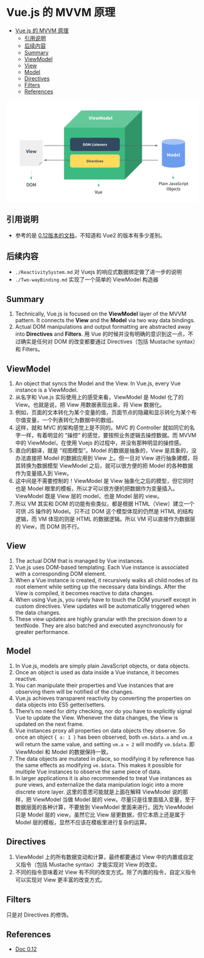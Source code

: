 # Vue.js 的 MVVM 原理


<!-- TOC -->

- [Vue.js 的 MVVM 原理](#vuejs-的-mvvm-原理)
    - [引用说明](#引用说明)
    - [后续内容](#后续内容)
    - [Summary](#summary)
    - [ViewModel](#viewmodel)
    - [View](#view)
    - [Model](#model)
    - [Directives](#directives)
    - [Filters](#filters)
    - [References](#references)

<!-- /TOC -->


<img src="../images/VueMVVM.png" width="600" style="display: block; margin: 5px 0 10px;" />


## 引用说明
* 参考的是 [0.12版本的文档](https://012.vuejs.org/guide/)，不知道和 Vue2 的版本有多少差别。


## 后续内容
* `./ReactivitySystem.md` 对 Vuejs 的响应式数据绑定做了进一步的说明
* `./Two-wayBinding.md` 实现了一个简单的 ViewModel 构造器


## Summary
1. Technically, Vue.js is focused on the **ViewModel** layer of the MVVM pattern. It connects the **View** and the **Model** via two way data bindings.
2. Actual DOM manipulations and output formatting are abstracted away into **Directives** and **Filters**. 用 Vue 的时候并没有明确的意识到这一点，不过确实是任何对 DOM 的改变都要通过 Directives（包括 Mustache syntax） 和 Filters。


## ViewModel
1. An object that syncs the Model and the View. In Vue.js, every Vue instance is a ViewModel.
2. 从名字和 Vue.js 实际使用上的感受来看，ViewModel 是 Model 化了的 View。也就是说，把 View 用数据表现出来，将 View 数据化。
3. 例如，页面的文本转化为某个变量的值，页面节点的隐藏和显示转化为某个布尔值变量，一个列表转化为数据中的数组。
4. 这样，就和 MVC 的架构感觉上是不同的。MVC 的 Controller 就如同它的名字一样，有着明显的 “操控” 的感觉，要按照业务逻辑去操控数据。而 MVVM 中的 ViewModel，在使用 Vuejs 的过程中，并没有那种明显的操控感。
5. 直白的翻译，就是 “视图模型”。Model 的数据是抽象的，View 是具象的，没办法直接把 Model 的数据应用到 View 上。但一旦对 View 进行抽象建模，将其转换为数据模型 ViewModel 之后，就可以很方便的把 Model 的各种数据作为变量插入到 View。
6. 这中间是不需要控制的！ViewModel 是 View 抽象化之后的模型，但它同时也是 Model 眼里的模板，所以才可以很方便的把数据作为变量插入。ViewModel 既是 View 层的 model，也是 Model 层的 view。
7. 所以 VM 其实和 DOM 的功能有些类似，都是根据 HTML（View）建立一个可供 JS 操作的 Model。只不过 DOM 这个模型体现的仍然是 HTML 的结构逻辑，而 VM 体现的则是 HTML 的数据逻辑。所以 VM 可以直接作为数据层的 View，而 DOM 则不行。


## View
1. The actual DOM that is managed by Vue instances.
2. Vue.js uses DOM-based templating. Each Vue instance is associated with a corresponding DOM element.
3. When a Vue instance is created, it recursively walks all child nodes of its root element while setting up the necessary data bindings. After the View is compiled, it becomes reactive to data changes.
4. When using Vue.js, you rarely have to touch the DOM yourself except in custom directives. View updates will be automatically triggered when the data changes.
5. These view updates are highly granular with the precision down to a textNode. They are also batched and executed asynchronously for greater performance.


## Model
1. In Vue.js, models are simply plain JavaScript objects, or data objects.
2. Once an object is used as data inside a Vue instance, it becomes reactive.
3. You can manipulate their properties and Vue instances that are observing them will be notified of the changes.
4. Vue.js achieves transparent reactivity by converting the properties on data objects into ES5 getter/setters.
5. There’s no need for dirty checking, nor do you have to explicitly signal Vue to update the View. Whenever the data changes, the View is updated on the next frame.
6. Vue instances proxy all properties on data objects they observe. So once an object `{ a: 1 }` has been observed, both `vm.$data.a` and `vm.a` will return the same value, and setting `vm.a = 2` will modify `vm.$data`. 即 ViewModel 和
Model 的数据保持一致。
7. The data objects are mutated in place, so modifying it by reference has the same effects as modifying `vm.$data`. This makes it possible for multiple Vue instances to observe the same piece of data.
8. In larger applications it is also recommended to treat Vue instances as pure views, and externalize the data manipulation logic into a more discrete store layer. 这里的意思可能就是上面在解释 ViewModel 说的那样，把 ViewModel 当做 Model 层的 view。尽量只是往里面插入变量，至于数据层面的各种计算，不要放到 ViewModel 里面来进行。因为 ViewModel 只是 Model 层的 view，虽然它比 View 层更数据，但它本质上还是属于 Model 层的模板，显然不应该在模板里进行复杂的运算。


## Directives
1. ViewModel 上的所有数据变动和计算，最终都要通过 View 中的内置或自定义指令（包括 Mustache syntax）才能实现对 View 的改变。
2. 不同的指令意味着对 View 有不同的改变方式。除了内置的指令，自定义指令可以实现对 View 更丰富的改变方式。


## Filters
只是对 Directives 的修饰。


## References
* [Doc 0.12](https://012.vuejs.org/guide/#View)
